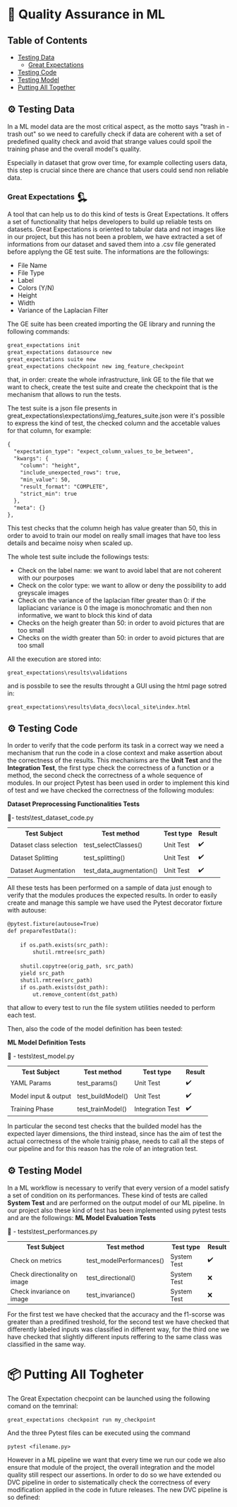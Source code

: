 
# 🧰 Quality Assurance in ML 

## Table of Contents

- [Testing Data](#testing-data)
  - [Great Expectations](#great-expectations)
- [Testing Code](#testing-code)
- [Testing Model](#testing-model)
- [Putting All Together](#putting-all-together)


## ⚙️ Testing Data
In a ML model data are the most critical aspect, as the motto says "trash in - trash out" so we need to carefully check if data are coherent with a set of predefined quality check and avoid that strange values could spoil the training phase and the overall model's quality.

Especially in dataset that grow over time, for example collecting users data, this step is crucial since there are chance that users could send non reliable data.

### <b> Great Expectations </b> <img src='..\great_expectations\logo.png' style='width:20pt; vertical-align:middle'></img>
A tool that can help us to do this kind of tests is Great Expectations.
It offers a set of functionality that helps developers to build up reliable tests on datasets.
Great Expectations is oriented to tabular data and not images like in our project, but this has not been a problem, we have extracted a set of informations from our dataset and saved them into a .csv file generated before applyng the GE test suite.
The informations are the followings:
<ul> 
    <li>File Name </li>
    <li>File Type </li>
    <li>Label </li>
    <li>Colors (Y/N)</li>
    <li>Height </li>
    <li>Width </li>
    <li>Variance of the Laplacian Filter </li>
</ul>

The GE suite has been created importing the GE library and running the following commands:

    great_expectations init
    great_expectations datasource new
    great_expectations suite new
    great_expectations checkpoint new img_feature_checkpoint
    
that, in order: create the whole infrastructure, link GE to the file that we want to check, create the test suite and create the checkpoint that is the mechanism that allows to run the tests.

The test suite is a json file presents in great_expectations\expectations\img_features_suite.json were it's possible to express the kind of test, the checked column and the accetable values for that column, for example:

    {
      "expectation_type": "expect_column_values_to_be_between",
      "kwargs": {
        "column": "height",
        "include_unexpected_rows": true,
        "min_value": 50,
        "result_format": "COMPLETE",
        "strict_min": true
      },
      "meta": {}
    },

This test checks that the column heigh has value greater than 50, this in order to avoid to train our model on really small images that have too less details and becaime noisy when scaled up.

The whole test suite include the followings tests:
<ul>
    <li>Check on the label name: we want to avoid label that are not coherent with our pourposes</li>
    <li>Check on the color type: we want to allow or deny the possibility to add greyscale images</li>
    <li>Check on the variance of the laplacian filter greater than 0: if the lapliacianc variance is 0 the image is monochromatic and then non informative, we want to block this kind of data</li>
    <li>Checks on the heigh greater than 50: in order to avoid pictures that are too small</li>
    <li>Checks on the width greater than 50: in order to avoid pictures that are too small</li>
</ul>

All the execution are stored into:

    great_expectations\results\validations

and is possbile to see the results throught a GUI using the html page sotred in:

    great_expectations\results\data_docs\local_site\index.html

## ⚙️ Testing Code

In order to verify that the code perform its task in a correct way we need a mechanism that run the code in a close context and make assertion about the correctness of the results.
This mechanisms are the <b>Unit Test</b> and the <b>Integration Test</b>, the first type check the correctness of a function or a method, the second check the correctness of a whole sequence of modules.
In our project Pytest has been used in order to implement this kind of test and we have checked the correctness of the following modules:

<b>Dataset Preprocessing Functionalities Tests</b>

📁- tests\test_dataset_code.py

<table>
  <tr>
    <th>Test Subject</th>
    <th>Test method</th>
    <th>Test type</th>
    <th>Result</th>
  </tr>
  <tr>
    <td>Dataset class selection</td>
    <td>test_selectClasses()</td>
    <td>Unit Test</td>
    <td> ✔️ </td>
  </tr>
  <tr>
    <td>Dataset Splitting</td>
    <td>test_splitting()</td>
    <td>Unit Test</td>
    <td> ✔️ </td>
  </tr>
  <tr>
    <td>Dataset Augmentation</td>
    <td>test_data_augmentation()</td>
    <td>Unit Test</td>
    <td> ✔️ </td>
  </tr>

</table>


All these tests has been performed on a sample of data just enough to verify that the modules produces the expected results.
In order to easily create and manage this sample we have used the Pytest decorator fixture with autouse:

    @pytest.fixture(autouse=True)
    def prepareTestData():

        if os.path.exists(src_path):
            shutil.rmtree(src_path)

        shutil.copytree(orig_path, src_path)
        yield src_path
        shutil.rmtree(src_path)
        if os.path.exists(dst_path):
            ut.remove_content(dst_path)

that allow to every test to run the file system utilities needed to perform each test.

Then, also the code of the model definition has been tested:

<b>ML Model Definition Tests</b>

📁 - tests\test_model.py

<table>
  <tr>
    <th>Test Subject</th>
    <th>Test method</th>
    <th>Test type</th>
    <th>Result</th>
  </tr>
  <tr>
    <td>YAML Params</td>
    <td>test_params()</td>
    <td>Unit Test</td>
    <td> ✔️ </td>
  </tr>
  <tr>
    <td>Model input & output</td>
    <td>test_buildModel()</td>
    <td>Unit Test</td>
    <td> ✔️ </td>
  </tr>
  <tr>
    <td>Training Phase</td>
    <td>test_trainModel()</td>
    <td>Integration Test</td>
    <td> ✔️ </td>
  </tr>
</table>

In particular the second test checks that the builded model has the expected layer dimensions, the third instead, since has the aim of test the actual correctness of the whole trainig phase, needs to call all the steps of our pipeline and for this reason has the role of an integration test.

## ⚙️ Testing Model

In a ML workflow is necessary to verify that every version of a model satisfy a set of condition on its performances. These kind of tests are called <b>System Test</b> and are performed on the output model of our ML pipeline.
In our project also these kind of test has been implemented using pytest tests and are the followings:
<b>ML Model Evaluation Tests</b>

📁 - tests\test_performances.py

<table>
  <tr>
    <th>Test Subject</th>
    <th>Test method</th>
    <th>Test type</th>
    <th>Result</th>
  </tr>
  <tr>
    <td>Check on metrics</td>
    <td>test_modelPerformances()</td>
    <td>System Test</td>
    <td> ✔️ </td>
  </tr>
  <tr>
    <td>Check directionality on image</td>
    <td>test_directional()</td>
    <td>System Test</td>
    <td> ❌ </td>
  </tr>
  <tr>
    <td>Check invariance on image</td>
    <td>test_invariance()</td>
    <td>System Test</td>
    <td> ❌ </td>
  </tr>
</table>

For the first test we have checked that the accuracy and the f1-scorse was greater than a predifined treshold, for the second test we have checked that differently labeled inputs was classified in different way, for the third one we have checked that slightly different inputs reffering to the same class was classified in the same way.

# 📦 Putting All Togheter
The Great Expectation checpoint can be launched using the following comand on the temrinal:

    great_expectations checkpoint run my_checkpoint      

And the three Pytest files can be executed using the command

    pytest <filename.py>

However in a ML pipeline we want that every time we run our code we also ensure that module of the project, the overall integration and the model quality still respect our assertions. In order to do so we have extended ou DVC pipeline in order to sistematically check the correctness of every modification applied in the code in future releases.
The new DVC pipeline is so defined:

